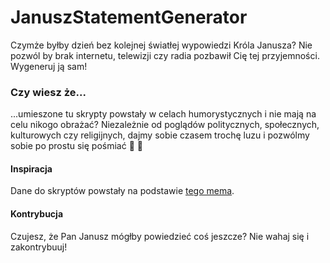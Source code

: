 # JanuszStatementGenerator

Czymże byłby dzień bez kolejnej światłej wypowiedzi Króla Janusza? Nie pozwól by brak internetu, telewizji czy radia pozbawił Cię tej przyjemności. Wygeneruj ją sam!

### Czy wiesz że...

...umieszone tu skrypty powstały w celach humorystycznych i nie mają na celu nikogo obrażać? Niezależnie od poglądów politycznych, społecznych, kulturowych czy religijnych,
dajmy sobie czasem trochę luzu i pozwólmy sobie po prostu się pośmiać 🎉 🍻

#### Inspiracja

Dane do skryptów powstały na podstawie [tego mema](https://kwejk.pl/obrazek/3390963/wypowiedz-korwina.html).

#### Kontrybucja

Czujesz, że Pan Janusz mógłby powiedzieć coś jeszcze? Nie wahaj się i zakontrybuuj! 
